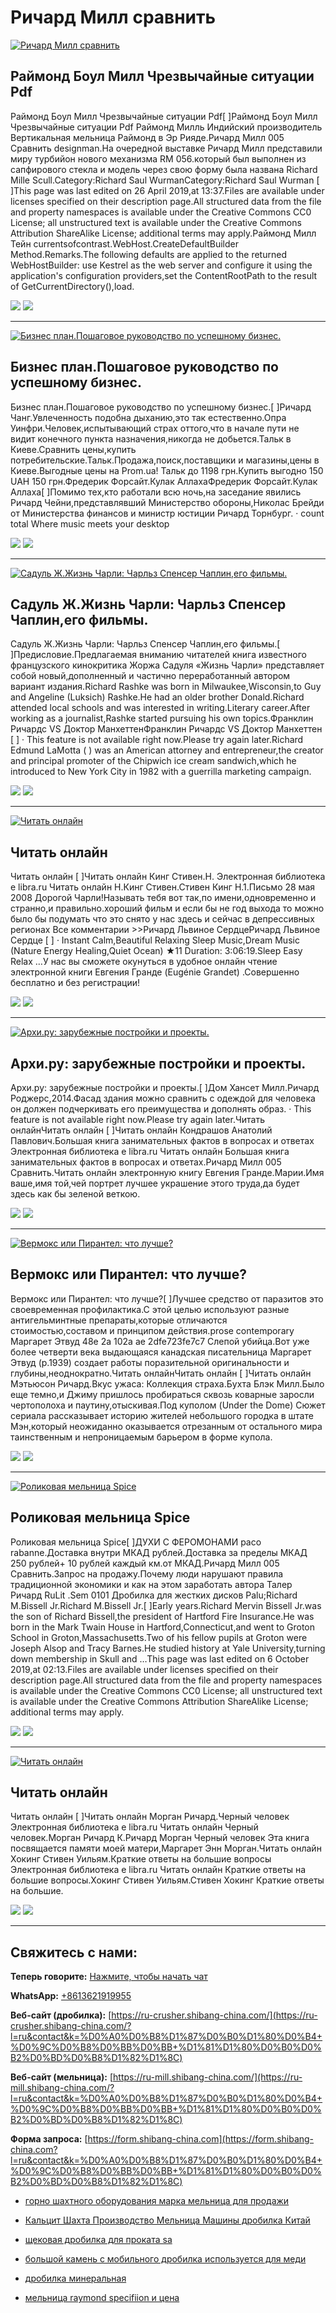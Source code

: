 # Ричард Милл сравнить

<a href="https://swt.shibang-china.com/?l=ru&img&k=%D0%A0%D0%B8%D1%87%D0%B0%D1%80%D0%B4+%D0%9C%D0%B8%D0%BB%D0%BB+%D1%81%D1%80%D0%B0%D0%B2%D0%BD%D0%B8%D1%82%D1%8C" target="_blank">![Ричард Милл сравнить](http://static.shibang-china.com/all-800x300/1115.jpg)</a>

## Раймонд Боул Милл Чрезвычайные ситуации Pdf
Раймонд Боул Милл Чрезвычайные ситуации Pdf[ ]Раймонд Боул Милл Чрезвычайные ситуации Pdf Раймонд Милль Индийский производитель Вертикальная мельница Раймонд в Эр Рияде.Ричард Милл 005 Сравнить designman.На очередной выставке Ричард Милл представили миру турбийон нового механизма RM 056.который был выполнен из сапфирового стекла и модель через свою форму была названа Richard Mille Scull.Category:Richard Saul WurmanCategory:Richard Saul Wurman [ ]This page was last edited on 26 April 2019,at 13:37.Files are available under licenses specified on their description page.All structured data from the file and property namespaces is available under the Creative Commons CC0 License; all unstructured text is available under the Creative Commons Attribution ShareAlike License; additional terms may apply.Раймонд Милл Тейн currentsofcontrast.WebHost.CreateDefaultBuilder Method.Remarks.The following defaults are applied to the returned WebHostBuilder: use Kestrel as the web server and configure it using the application's configuration providers,set the ContentRootPath to the result of GetCurrentDirectory(),load.


<a href="https://whatsapp.shibangsoft.com/WhatsApp.php" target="_blank" title="WhatsApp">![](http://static.shibang-china.com/icon/whatsapp.png)</a> <a href="https://swt.shibang-china.com/?l=ru&icon&k=%D0%A0%D0%B8%D1%87%D0%B0%D1%80%D0%B4+%D0%9C%D0%B8%D0%BB%D0%BB+%D1%81%D1%80%D0%B0%D0%B2%D0%BD%D0%B8%D1%82%D1%8C" target="_blank">![](http://static.shibang-china.com/icon/chat-ru.png)</a>

---

<a href="https://swt.shibang-china.com/?l=ru&img&k=%D0%A0%D0%B8%D1%87%D0%B0%D1%80%D0%B4+%D0%9C%D0%B8%D0%BB%D0%BB+%D1%81%D1%80%D0%B0%D0%B2%D0%BD%D0%B8%D1%82%D1%8C" target="_blank">![Бизнес план.Пошаговое руководство по успешному бизнес.](http://static.shibang-china.com/all-800x300/736.jpg)</a>

## Бизнес план.Пошаговое руководство по успешному бизнес.
Бизнес план.Пошаговое руководство по успешному бизнес.[ ]Ричард Чанг.Увлеченность подобна дыханию,это так естественно.Опра Уинфри.Человек,испытывающий страх оттого,что в начале пути не видит конечного пункта назначения,никогда не добьется.Тальк в Киеве.Сравнить цены,купить потребительские.Тальк.Продажа,поиск,поставщики и магазины,цены в Киеве.Выгодные цены на Prom.ua! Тальк до 1198 грн.Купить выгодно 150 UAH 150 грн.Фредерик Форсайт.Кулак АллахаФредерик Форсайт.Кулак Аллаха[ ]Помимо тех,кто работали всю ночь,на заседание явились Ричард Чейни,представлявший Министерство обороны,Николас Брейди от Министерства финансов и министр юстиции Ричард Торнбург.&nbsp;&#0183;&#32; count  total Where music meets your desktop


<a href="https://whatsapp.shibangsoft.com/WhatsApp.php" target="_blank" title="WhatsApp">![](http://static.shibang-china.com/icon/whatsapp.png)</a> <a href="https://swt.shibang-china.com/?l=ru&icon&k=%D0%A0%D0%B8%D1%87%D0%B0%D1%80%D0%B4+%D0%9C%D0%B8%D0%BB%D0%BB+%D1%81%D1%80%D0%B0%D0%B2%D0%BD%D0%B8%D1%82%D1%8C" target="_blank">![](http://static.shibang-china.com/icon/chat-ru.png)</a>

---

<a href="https://swt.shibang-china.com/?l=ru&img&k=%D0%A0%D0%B8%D1%87%D0%B0%D1%80%D0%B4+%D0%9C%D0%B8%D0%BB%D0%BB+%D1%81%D1%80%D0%B0%D0%B2%D0%BD%D0%B8%D1%82%D1%8C" target="_blank">![Садуль Ж.Жизнь Чарли: Чарльз Спенсер Чаплин,его фильмы.](http://static.shibang-china.com/all-800x300/883.jpg)</a>

## Садуль Ж.Жизнь Чарли: Чарльз Спенсер Чаплин,его фильмы.
Садуль Ж.Жизнь Чарли: Чарльз Спенсер Чаплин,его фильмы.[ ]Предисловие.Предлагаемая вниманию читателей книга известного французского кинокритика Жоржа Садуля &#171;Жизнь Чарли&#187; представляет собой новый,дополненный и частично переработанный автором вариант издания.Richard Rashke was born in Milwaukee,Wisconsin,to Guy and Angeline (Luksich) Rashke.He had an older brother Donald.Richard attended local schools and was interested in writing.Literary career.After working as a journalist,Rashke started pursuing his own topics.Франклин Ричардс VS Доктор МанхеттенФранклин Ричардс VS Доктор Манхеттен [ ]&nbsp;&#0183;&#32;This feature is not available right now.Please try again later.Richard Edmund LaMotta ( ) was an American attorney and entrepreneur,the creator and principal promoter of the Chipwich ice cream sandwich,which he introduced to New York City in 1982 with a guerrilla marketing campaign.


<a href="https://whatsapp.shibangsoft.com/WhatsApp.php" target="_blank" title="WhatsApp">![](http://static.shibang-china.com/icon/whatsapp.png)</a> <a href="https://swt.shibang-china.com/?l=ru&icon&k=%D0%A0%D0%B8%D1%87%D0%B0%D1%80%D0%B4+%D0%9C%D0%B8%D0%BB%D0%BB+%D1%81%D1%80%D0%B0%D0%B2%D0%BD%D0%B8%D1%82%D1%8C" target="_blank">![](http://static.shibang-china.com/icon/chat-ru.png)</a>

---

<a href="https://swt.shibang-china.com/?l=ru&img&k=%D0%A0%D0%B8%D1%87%D0%B0%D1%80%D0%B4+%D0%9C%D0%B8%D0%BB%D0%BB+%D1%81%D1%80%D0%B0%D0%B2%D0%BD%D0%B8%D1%82%D1%8C" target="_blank">![Читать онлайн](http://static.shibang-china.com/all-800x300/363.jpg)</a>

## Читать онлайн
Читать онлайн [ ]Читать онлайн Кинг Стивен.Н. Электронная библиотека e libra.ru Читать онлайн Н.Кинг Стивен.Стивен Кинг Н.1.Письмо 28 мая 2008 Дорогой Чарли!Называть тебя вот так,по имени,одновременно и странно,и правильно.хороший фильм и если бы не год выхода то можно было бы подумать что это снято у нас здесь и сейчас в депрессивных регионах Все комментарии &gt;&gt;Ричард Львиное СердцеРичард Львиное Сердце [ ]&nbsp;&#0183;&#32;Instant Calm,Beautiful Relaxing Sleep Music,Dream Music (Nature Energy Healing,Quiet Ocean) ★11 Duration: 3:06:19.Sleep Easy Relax …У нас вы сможете окунуться в удобное онлайн чтение электронной книги Евгения Гранде (Eug&#233;nie Grandet) .Совершенно бесплатно и без регистрации!


<a href="https://whatsapp.shibangsoft.com/WhatsApp.php" target="_blank" title="WhatsApp">![](http://static.shibang-china.com/icon/whatsapp.png)</a> <a href="https://swt.shibang-china.com/?l=ru&icon&k=%D0%A0%D0%B8%D1%87%D0%B0%D1%80%D0%B4+%D0%9C%D0%B8%D0%BB%D0%BB+%D1%81%D1%80%D0%B0%D0%B2%D0%BD%D0%B8%D1%82%D1%8C" target="_blank">![](http://static.shibang-china.com/icon/chat-ru.png)</a>

---

<a href="https://swt.shibang-china.com/?l=ru&img&k=%D0%A0%D0%B8%D1%87%D0%B0%D1%80%D0%B4+%D0%9C%D0%B8%D0%BB%D0%BB+%D1%81%D1%80%D0%B0%D0%B2%D0%BD%D0%B8%D1%82%D1%8C" target="_blank">![Архи.ру: зарубежные постройки и проекты.](http://static.shibang-china.com/all-800x300/266.jpg)</a>

## Архи.ру: зарубежные постройки и проекты.
Архи.ру: зарубежные постройки и проекты.[ ]Дом Хансет Милл.Ричард Роджерс,2014.Фасад здания можно сравнить с одеждой для человека он должен подчеркивать его преимущества и дополнять образ.&nbsp;&#0183;&#32;This feature is not available right now.Please try again later.Читать онлайнЧитать онлайн [ ]Читать онлайн Кондрашов Анатолий Павлович.Большая книга занимательных фактов в вопросах и ответах Электронная библиотека e libra.ru Читать онлайн Большая книга занимательных фактов в вопросах и ответах.Ричард Милл 005 Сравнить.Читать онлайн электронную книгу Евгения Гранде.Марии.Имя ваше,имя той,чей портрет лучшее украшение этого труда,да будет здесь как бы зеленой веткою.


<a href="https://whatsapp.shibangsoft.com/WhatsApp.php" target="_blank" title="WhatsApp">![](http://static.shibang-china.com/icon/whatsapp.png)</a> <a href="https://swt.shibang-china.com/?l=ru&icon&k=%D0%A0%D0%B8%D1%87%D0%B0%D1%80%D0%B4+%D0%9C%D0%B8%D0%BB%D0%BB+%D1%81%D1%80%D0%B0%D0%B2%D0%BD%D0%B8%D1%82%D1%8C" target="_blank">![](http://static.shibang-china.com/icon/chat-ru.png)</a>

---

<a href="https://swt.shibang-china.com/?l=ru&img&k=%D0%A0%D0%B8%D1%87%D0%B0%D1%80%D0%B4+%D0%9C%D0%B8%D0%BB%D0%BB+%D1%81%D1%80%D0%B0%D0%B2%D0%BD%D0%B8%D1%82%D1%8C" target="_blank">![Вермокс или Пирантел: что лучше?](http://static.shibang-china.com/all-800x300/1369.jpg)</a>

## Вермокс или Пирантел: что лучше?
Вермокс или Пирантел: что лучше?[ ]Лучшее средство от паразитов это своевременная профилактика.С этой целью используют разные антигельминтные препараты,которые отличаются стоимостью,составом и принципом действия.prose contemporary Маргарет Этвуд 48e 2a 102a ae 2dfe723fe7c7 Слепой убийца.Вот уже более четверти века выдающаяся канадская писательница Маргарет Этвуд (р.1939) создает работы поразительной оригинальности и глубины,неоднократно.Читать онлайнЧитать онлайн [ ]Читать онлайн Мэтьюсон Ричард.Вкус ужаса: Коллекция страха.Бухта Блэк Милл.Было еще темно,и Джиму пришлось пробираться сквозь коварные заросли чертополоха и паутину,отыскивая.Под куполом (Under the Dome) Сюжет сериала рассказывает историю жителей небольшого городка в штате Мэн,который неожиданно оказывается отрезанным от остального мира таинственным и непроницаемым барьером в форме купола.


<a href="https://whatsapp.shibangsoft.com/WhatsApp.php" target="_blank" title="WhatsApp">![](http://static.shibang-china.com/icon/whatsapp.png)</a> <a href="https://swt.shibang-china.com/?l=ru&icon&k=%D0%A0%D0%B8%D1%87%D0%B0%D1%80%D0%B4+%D0%9C%D0%B8%D0%BB%D0%BB+%D1%81%D1%80%D0%B0%D0%B2%D0%BD%D0%B8%D1%82%D1%8C" target="_blank">![](http://static.shibang-china.com/icon/chat-ru.png)</a>

---

<a href="https://swt.shibang-china.com/?l=ru&img&k=%D0%A0%D0%B8%D1%87%D0%B0%D1%80%D0%B4+%D0%9C%D0%B8%D0%BB%D0%BB+%D1%81%D1%80%D0%B0%D0%B2%D0%BD%D0%B8%D1%82%D1%8C" target="_blank">![Роликовая мельница Spice](http://static.shibang-china.com/all-800x300/1317.jpg)</a>

## Роликовая мельница Spice
Роликовая мельница Spice[ ]ДУХИ С ФЕРОМОНАМИ paco rabanne.Доставка внутри МКАД рублей.Доставка за пределы МКАД 250 рублей+ 10 рублей каждый км.от МКАД.Ричард Милл 005 Сравнить.Запрос на продажу.Почему люди нарушают правила традиционной экономики и как на этом заработать автора Талер Ричард RuLit .Sem 0101 Дробилка для жестких дисков Palu;Richard M.Bissell Jr.Richard M.Bissell Jr.[ ]Early years.Richard Mervin Bissell Jr.was the son of Richard Bissell,the president of Hartford Fire Insurance.He was born in the Mark Twain House in Hartford,Connecticut,and went to Groton School in Groton,Massachusetts.Two of his fellow pupils at Groton were Joseph Alsop and Tracy Barnes.He studied history at Yale University,turning down membership in Skull and …This page was last edited on 6 October 2019,at 02:13.Files are available under licenses specified on their description page.All structured data from the file and property namespaces is available under the Creative Commons CC0 License; all unstructured text is available under the Creative Commons Attribution ShareAlike License; additional terms may apply.


<a href="https://whatsapp.shibangsoft.com/WhatsApp.php" target="_blank" title="WhatsApp">![](http://static.shibang-china.com/icon/whatsapp.png)</a> <a href="https://swt.shibang-china.com/?l=ru&icon&k=%D0%A0%D0%B8%D1%87%D0%B0%D1%80%D0%B4+%D0%9C%D0%B8%D0%BB%D0%BB+%D1%81%D1%80%D0%B0%D0%B2%D0%BD%D0%B8%D1%82%D1%8C" target="_blank">![](http://static.shibang-china.com/icon/chat-ru.png)</a>

---

<a href="https://swt.shibang-china.com/?l=ru&img&k=%D0%A0%D0%B8%D1%87%D0%B0%D1%80%D0%B4+%D0%9C%D0%B8%D0%BB%D0%BB+%D1%81%D1%80%D0%B0%D0%B2%D0%BD%D0%B8%D1%82%D1%8C" target="_blank">![Читать онлайн](http://static.shibang-china.com/all-800x300/199.jpg)</a>

## Читать онлайн
Читать онлайн [ ]Читать онлайн Морган Ричард.Черный человек Электронная библиотека e libra.ru Читать онлайн Черный человек.Морган Ричард К.Ричард Морган Черный человек Эта книга посвящается памяти моей матери,Маргарет Энн Морган.Читать онлайн Хокинг Стивен Уильям.Краткие ответы на большие вопросы Электронная библиотека e libra.ru Читать онлайн Краткие ответы на большие вопросы.Хокинг Стивен Уильям.Стивен Хокинг Краткие ответы на большие.

<a href="https://whatsapp.shibangsoft.com/WhatsApp.php" target="_blank" title="WhatsApp">![](http://static.shibang-china.com/icon/whatsapp.png)</a> <a href="https://swt.shibang-china.com/?l=ru&icon&k=%D0%A0%D0%B8%D1%87%D0%B0%D1%80%D0%B4+%D0%9C%D0%B8%D0%BB%D0%BB+%D1%81%D1%80%D0%B0%D0%B2%D0%BD%D0%B8%D1%82%D1%8C" target="_blank">![](http://static.shibang-china.com/icon/chat-ru.png)</a>

---
## Свяжитесь с нами:

**Теперь говорите:** [Нажмите, чтобы начать чат](https://swt.shibang-china.com?l=ru&contact&k=%D0%A0%D0%B8%D1%87%D0%B0%D1%80%D0%B4+%D0%9C%D0%B8%D0%BB%D0%BB+%D1%81%D1%80%D0%B0%D0%B2%D0%BD%D0%B8%D1%82%D1%8C)

**WhatsApp:**  [+8613621919955](https://whatsapp.shibangsoft.com/WhatsApp.php)

**Веб-сайт (дробилка):** [https://ru-crusher.shibang-china.com/](https://ru-crusher.shibang-china.com/?l=ru&contact&k=%D0%A0%D0%B8%D1%87%D0%B0%D1%80%D0%B4+%D0%9C%D0%B8%D0%BB%D0%BB+%D1%81%D1%80%D0%B0%D0%B2%D0%BD%D0%B8%D1%82%D1%8C)

**Веб-сайт (мельница):** [https://ru-mill.shibang-china.com/](https://ru-mill.shibang-china.com/?l=ru&contact&k=%D0%A0%D0%B8%D1%87%D0%B0%D1%80%D0%B4+%D0%9C%D0%B8%D0%BB%D0%BB+%D1%81%D1%80%D0%B0%D0%B2%D0%BD%D0%B8%D1%82%D1%8C)

**Форма запроса:** [https://form.shibang-china.com](https://form.shibang-china.com?l=ru&contact&k=%D0%A0%D0%B8%D1%87%D0%B0%D1%80%D0%B4+%D0%9C%D0%B8%D0%BB%D0%BB+%D1%81%D1%80%D0%B0%D0%B2%D0%BD%D0%B8%D1%82%D1%8C)

* [горно шахтного оборудования марка мельница для продажи](../109/%D0%B3%D0%BE%D1%80%D0%BD%D0%BE%20%D1%88%D0%B0%D1%85%D1%82%D0%BD%D0%BE%D0%B3%D0%BE%20%D0%BE%D0%B1%D0%BE%D1%80%D1%83%D0%B4%D0%BE%D0%B2%D0%B0%D0%BD%D0%B8%D1%8F%20%D0%BC%D0%B0%D1%80%D0%BA%D0%B0%20%D0%BC%D0%B5%D0%BB%D1%8C%D0%BD%D0%B8%D1%86%D0%B0%20%D0%B4%D0%BB%D1%8F%20%D0%BF%D1%80%D0%BE%D0%B4%D0%B0%D0%B6%D0%B8.md)

* [Кальцит Шахта Производство Мельница Машины дробилка Китай](../111/%D0%9A%D0%B0%D0%BB%D1%8C%D1%86%D0%B8%D1%82%20%D0%A8%D0%B0%D1%85%D1%82%D0%B0%20%D0%9F%D1%80%D0%BE%D0%B8%D0%B7%D0%B2%D0%BE%D0%B4%D1%81%D1%82%D0%B2%D0%BE%20%D0%9C%D0%B5%D0%BB%D1%8C%D0%BD%D0%B8%D1%86%D0%B0%20%D0%9C%D0%B0%D1%88%D0%B8%D0%BD%D1%8B%20%D0%B4%D1%80%D0%BE%D0%B1%D0%B8%D0%BB%D0%BA%D0%B0%20%D0%9A%D0%B8%D1%82%D0%B0%D0%B9.md)

* [щековая дробилка для проката sa](../110/%D1%89%D0%B5%D0%BA%D0%BE%D0%B2%D0%B0%D1%8F%20%D0%B4%D1%80%D0%BE%D0%B1%D0%B8%D0%BB%D0%BA%D0%B0%20%D0%B4%D0%BB%D1%8F%20%D0%BF%D1%80%D0%BE%D0%BA%D0%B0%D1%82%D0%B0%20sa.md)

* [большой камень с мобильного дробилка используется для меди](../115/%D0%B1%D0%BE%D0%BB%D1%8C%D1%88%D0%BE%D0%B9%20%D0%BA%D0%B0%D0%BC%D0%B5%D0%BD%D1%8C%20%D1%81%20%D0%BC%D0%BE%D0%B1%D0%B8%D0%BB%D1%8C%D0%BD%D0%BE%D0%B3%D0%BE%20%D0%B4%D1%80%D0%BE%D0%B1%D0%B8%D0%BB%D0%BA%D0%B0%20%D0%B8%D1%81%D0%BF%D0%BE%D0%BB%D1%8C%D0%B7%D1%83%D0%B5%D1%82%D1%81%D1%8F%20%D0%B4%D0%BB%D1%8F%20%D0%BC%D0%B5%D0%B4%D0%B8.md)

* [дробилка минеральная](../115/%D0%B4%D1%80%D0%BE%D0%B1%D0%B8%D0%BB%D0%BA%D0%B0%20%D0%BC%D0%B8%D0%BD%D0%B5%D1%80%D0%B0%D0%BB%D1%8C%D0%BD%D0%B0%D1%8F.md)

* [мельница raymond specifiion и цена](../109/%D0%BC%D0%B5%D0%BB%D1%8C%D0%BD%D0%B8%D1%86%D0%B0%20raymond%20specifiion%20%D0%B8%20%D1%86%D0%B5%D0%BD%D0%B0.md)